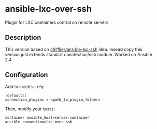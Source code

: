 # ansible-lxc-over-ssh

Plugin for LXC containers control on remote servers

## Description

This version based on [chifflier/ansible-lxc-ssh](/chifflier/ansible-lxc-ssh) idea.
Insead copy this version just extends standart conntection/ssh module.
Worked on Ansible 2.4

## Configuration

Add to `ansible.cfg`:
```
[defaults]
connection_plugins = <path_to_plugin_folder>
```

Then, modify your `hosts`:
```
container ansible_host=server:container ansible_connection=lxc_over_ssh
```
